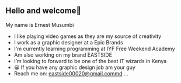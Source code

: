 ## Hello and welcome👋

My name is Ernest Musumbi
- I like playing video games as they are my source of creativity 
- I work as a graphic designer at a   Epic Brands
- I'm currently learning programming at IYF Free Weekend Academy 
- Am also working on my brand EASTSIDE 
-  I’m looking to forward to be one of the best IT wizards in Kenya
- 😀 If you have any graphic design job am your guy
- Reach me on: eastside00020@gmail.commd ...
